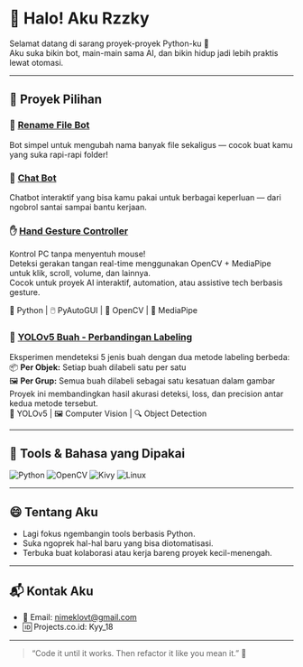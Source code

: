 # 👋 Halo! Aku Rzzky

Selamat datang di sarang proyek-proyek Python-ku 🐍  
Aku suka bikin bot, main-main sama AI, dan bikin hidup jadi lebih praktis lewat otomasi.

---

## 🚀 Proyek Pilihan

### 🔁 [Rename File Bot](https://github.com/rzzky18/rename-file-bot)
Bot simpel untuk mengubah nama banyak file sekaligus — cocok buat kamu yang suka rapi-rapi folder!

### 💬 [Chat Bot](https://github.com/rzzky18/chat-bot)
Chatbot interaktif yang bisa kamu pakai untuk berbagai keperluan — dari ngobrol santai sampai bantu kerjaan.

### ✋ [Hand Gesture Controller](https://github.com/rzzky18/hand-gesture-controller)  
Kontrol PC tanpa menyentuh mouse!  
Deteksi gerakan tangan real-time menggunakan OpenCV + MediaPipe untuk klik, scroll, volume, dan lainnya.  
Cocok untuk proyek AI interaktif, automation, atau assistive tech berbasis gesture.

🧠 Python | 🖱️ PyAutoGUI | 🎥 OpenCV | 🤖 MediaPipe  

### 🍎 [YOLOv5 Buah - Perbandingan Labeling](https://github.com/rzzky18/fruit-detetction-yolov5)  
Eksperimen mendeteksi 5 jenis buah dengan dua metode labeling berbeda:  
📦 **Per Objek:** Setiap buah dilabeli satu per satu  
🖼️ **Per Grup:** Semua buah dilabeli sebagai satu kesatuan dalam gambar  
Proyek ini membandingkan hasil akurasi deteksi, loss, dan precision antar kedua metode tersebut.  
🧠 YOLOv5 | 🖼️ Computer Vision | 🔍 Object Detection

---

## 🧰 Tools & Bahasa yang Dipakai

![Python](https://img.shields.io/badge/Python-3776AB?style=for-the-badge&logo=python&logoColor=white)
![OpenCV](https://img.shields.io/badge/OpenCV-5C3EE8?style=for-the-badge&logo=opencv&logoColor=white)
![Kivy](https://img.shields.io/badge/Kivy-4E8C9C?style=for-the-badge)
![Linux](https://img.shields.io/badge/Linux-FCC624?style=for-the-badge&logo=linux&logoColor=black)

---

## 😄 Tentang Aku

- Lagi fokus ngembangin tools berbasis Python.
- Suka ngoprek hal-hal baru yang bisa diotomatisasi.
- Terbuka buat kolaborasi atau kerja bareng proyek kecil-menengah.

---

## 📬 Kontak Aku

- 📧 Email: nimeklovt@gmail.com
- 🆔 Projects.co.id: Kyy_18

---

> “Code it until it works. Then refactor it like you mean it.” 🚧

